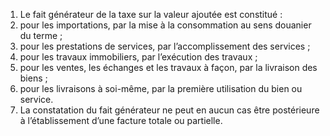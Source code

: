 1) Le fait générateur de la taxe sur la valeur ajoutée est constitué :
1) pour les importations, par la mise à la consommation au sens douanier du
terme ;
2) pour les prestations de services, par l’accomplissement des services ;
2) pour les travaux immobiliers, par l’exécution des travaux ;
4) pour les ventes, les échanges et les travaux à façon, par la livraison des biens ;
4) pour les livraisons à soi-même, par la première utilisation du bien ou service.
2) La constatation du fait générateur ne peut en aucun cas être postérieure à
l’établissement d’une facture totale ou partielle.